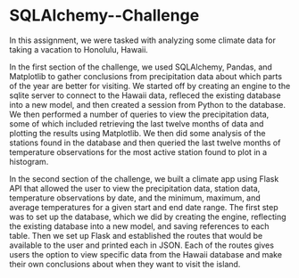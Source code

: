 # SQLAlchemy--Challenge

In this assignment, we were tasked with analyzing some climate data for taking a vacation to Honolulu, Hawaii. 

In the first section of the challenge, we used SQLAlchemy, Pandas, and Matplotlib to gather conclusions from precipitation data about which parts of the year are better for visiting. We started off by creating an engine to the sqlite server to connect to the Hawaii data, refleced the existing database into a new model, and then created a session from Python to the database. We then performed a number of queries to view the precipitation data, some of which included retrieving the last twelve months of data and plotting the results using Matplotlib. We then did some analysis of the stations found in the database and then queried the last twelve months of temperature observations for the most active station found to plot in a histogram. 

In the second section of the challenge, we built a climate app using Flask API that allowed the user to view the precipitation data, station data, temperature observations by date, and the minimum, maximum, and average temperatures for a given start and end date range. The first step was to set up the database, which we did by creating the engine, reflecting the existing database into a new model, and saving references to each table. Then we set up Flask and established the routes that would be available to the user and printed each in JSON. Each of the routes gives users the option to view specific data from the Hawaii database and make their own conclusions about when they want to visit the island. 